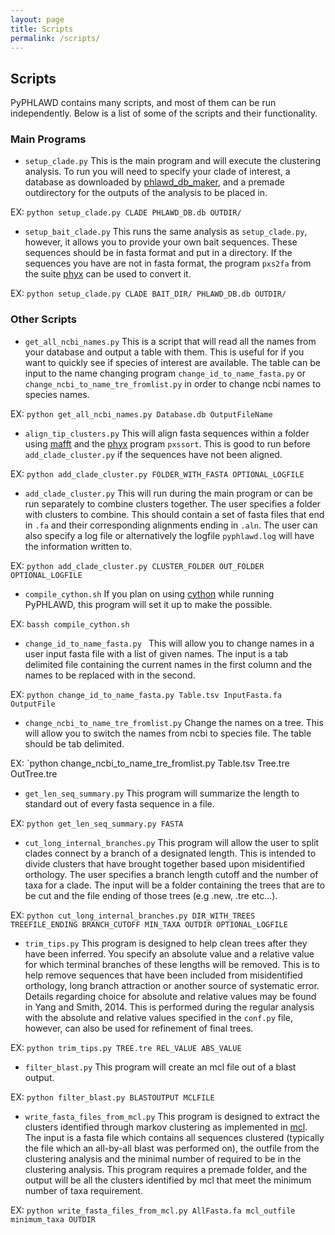 ```yaml
---
layout: page
title: Scripts
permalink: /scripts/
---
```

## Scripts

PyPHLAWD contains many scripts, and most of them can be run independently. Below is a list of some of the scripts and their functionality.

### Main Programs

- `setup_clade.py` This is the main program and will execute the clustering analysis. To run you will need to specify your clade of
interest, a database as downloaded by [phlawd_db_maker](https://github.com/blackrim/phlawd_db_maker), and a premade outdirectory
for the outputs of the analysis to be placed in.

EX: `python setup_clade.py CLADE PHLAWD_DB.db OUTDIR/`

- `setup_bait_clade.py` This runs the same analysis as `setup_clade.py`, however, it allows you to provide your own bait sequences.
These sequences should be in fasta format and put in a directory. If the sequences you have are not in fasta format, the program
`pxs2fa` from the suite [phyx](https://github.com/FePhyFoFum/phyx) can be used to convert it.

EX: `python setup_clade.py CLADE BAIT_DIR/ PHLAWD_DB.db OUTDIR/`

### Other Scripts

- `get_all_ncbi_names.py` This is a script that will read all the names from your database and output a table with them. This is useful
for if you want to quickly see if species of interest are available. The table can be input to the name changing program `change_id_to_name_fasta.py`
or `change_ncbi_to_name_tre_fromlist.py` in order to change ncbi names to species names.

EX: `python get_all_ncbi_names.py Database.db OutputFileName`

- `align_tip_clusters.py` This will align fasta sequences within a folder using [mafft](http://mafft.cbrc.jp/alignment/software/) and the [phyx](https://github.com/FePhyFoFum/phyx) program `pxssort`. This is good to run before
`add_clade_cluster.py` if the sequences have not been aligned.

EX: `python add_clade_cluster.py FOLDER_WITH_FASTA OPTIONAL_LOGFILE`

- `add_clade_cluster.py` This will run during the main program or can be run separately to combine clusters together. The user specifies
a folder with clusters to combine. This should contain a set of fasta files that end in `.fa` and their corresponding alignments ending
in `.aln`. The user can also specify a log file or alternatively the logfile `pyphlawd.log` will have the information written to.

EX: `python add_clade_cluster.py CLUSTER_FOLDER OUT_FOLDER OPTIONAL_LOGFILE`

- `compile_cython.sh` If you plan on using [cython](https://pypi.python.org/pypi/Cython/) while running PyPHLAWD, this program will set it
up to make the possible.

EX: `bassh compile_cython.sh`

- `change_id_to_name_fasta.py ` This will allow you to change names in a user input fasta file with a list of given names. The input is
a tab delimited file containing the current names in the first column and the names to be replaced with in the second.

EX: `python change_id_to_name_fasta.py Table.tsv InputFasta.fa OutputFile`

- `change_ncbi_to_name_tre_fromlist.py` Change the names on a tree. This will allow you to switch the names from ncbi to species file.
The table should be tab delimited.

EX: `python change_ncbi_to_name_tre_fromlist.py Table.tsv Tree.tre OutTree.tre

- `get_len_seq_summary.py` This program will summarize the length to standard out of every fasta sequence in a file.

EX: `python get_len_seq_summary.py FASTA`

- `cut_long_internal_branches.py` This program will allow the user to split clades connect by a branch of a designated length. This is intended
to divide clusters that have brought together based upon misidentified orthology. The user specifies a branch length cutoff and the number
of taxa for a clade. The input will be a folder containing the trees that are to be cut and the file ending of those trees (e.g .new, .tre etc...).

EX: `python cut_long_internal_branches.py DIR_WITH_TREES TREEFILE_ENDING BRANCH_CUTOFF MIN_TAXA OUTDIR OPTIONAL_LOGFILE`

- `trim_tips.py` This program is designed to help clean trees after they have been inferred. You specify an absolute value and a relative
value for which terminal branches of these lengths will be removed. This is to help remove sequences that have been included from misidentified
orthology, long branch attraction or another source of systematic error. Details regarding choice for absolute and relative values may be
found in Yang and Smith, 2014. This is performed during the regular analysis with the absolute and relative values specified in the `conf.py`
file, however, can also be used for refinement of final trees.

EX: `python trim_tips.py TREE.tre REL_VALUE ABS_VALUE`

- `filter_blast.py` This program will create an mcl file out of a blast output.

EX: `python filter_blast.py BLASTOUTPUT MCLFILE`

- `write_fasta_files_from_mcl.py` This program is designed to extract the clusters identified through markov clustering as implemented in 
[mcl](https://micans.org/mcl/). The input is a fasta file which contains all sequences clustered (typically the file which an all-by-all blast was performed
on), the outfile from the clustering analysis and the minimal number of required to be in the clustering analysis. This program requires a
premade folder, and the output will be all the clusters identified by mcl that meet the minimum number of taxa requirement.

EX: `python write_fasta_files_from_mcl.py AllFasta.fa mcl_outfile minimum_taxa OUTDIR`


